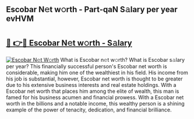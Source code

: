 ## Escobar N𝚎t w𝚘rth - Part-qaN S𝚊lary per year evHVM

# <h2><a href="http://gc35vv.nevu.top/?p=Escobar">🔗 👉🔴 Escobar N𝚎t w𝚘rth - S𝚊lary</a></h2>

[![Escobar N𝚎t W𝚘rth](https://i.imgur.com/Oavwk0R.jpeg)](http://gc35vv.nevu.top/?p=Escobar)
What is Escobar n𝚎t w𝚘rth? What is Escobar s𝚊lary per year?
This financially successful person's Escobar net worth is considerable, making him one of the wealthiest in his field. His income from his job is substantial, however, Escobar net worth is thought to be greater due to his extensive business interests and real estate holdings. With a Escobar net worth that places him among the elite of wealth, this man is famed for his business acumen and financial prowess. With a Escobar net worth in the billions and a notable income, this wealthy person is a shining example of the power of tenacity, dedication, and financial brilliance.
